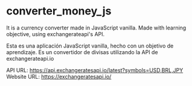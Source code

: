 # converter_money_js



It is a currency converter made in JavaScript vanilla. Made with learning objective, using exchangerateapi's API.

Esta es una aplicación JavaScript vanilla, hecho con un objetivo de aprendizaje. Es un convertidor de divisas utilizando la API de exchangerateapi.io

API URL: https://api.exchangeratesapi.io/latest?symbols=USD,BRL,JPY
Website URL: https://exchangeratesapi.io/

